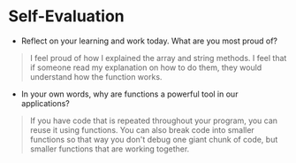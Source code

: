 # Self-Evaluation

- Reflect on your learning and work today. What are you most proud of?
> I feel proud of how I explained the array and string methods. I feel that if someone read my explanation on how to do them, they would understand how the function works.
- In your own words, why are functions a powerful tool in our applications?
> If you have code that is repeated throughout your program, you can reuse it using functions. You can also break code into smaller functions so that way you don't debug one giant chunk of code, but smaller functions that are working together.